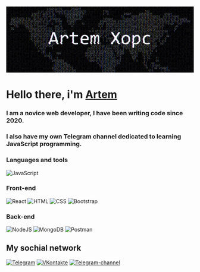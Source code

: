 [![Header](https://github.com/artem-xopc/artem-xopc/blob/main/assets/1.png)](https://www.youtube.com/@artem_xopc)
# Hello there, i'm [Artem](https://t.me/artem_xopc)

### I am a novice web developer, I have been writing code since 2020. 
### I also have my own Telegram channel dedicated to learning JavaScript programming.

### Languages and tools
![JavaScript](https://img.shields.io/badge/JavaScript-000??style=for-the-badge&logo=JavaScript)

### Front-end

![React](https://img.shields.io/badge/React-000??style=for-the-badge&logo=React)
![HTML](https://img.shields.io/badge/HTML-000??style=for-the-badge&logo=html5)
![CSS](https://img.shields.io/badge/CSS-000??style=for-the-badge&logo=CSS3)
![Bootstrap](https://img.shields.io/badge/Bootstrap-000??style=for-the-badge&logo=Bootstrap)

### Back-end
![NodeJS](https://img.shields.io/badge/Node.JS-000??style=for-the-badge&logo=Node.JS)
![MongoDB](https://img.shields.io/badge/MongoDB-000??style=for-the-badge&logo=MongoDB)
![Postman](https://img.shields.io/badge/Postman-000??style=for-the-badge&logo=Postman)


## My sochial network
[![Telegram](https://img.shields.io/badge/Telegram-000??style=for-the-badge&logo=Telegram)](https://t.me/artem_xopc)
[![VKontakte](https://img.shields.io/badge/VKontakte-000??style=for-the-badge&logo=VK)](https://vk.com/artem_xopc)
[![Telegram-channel](https://img.shields.io/badge/Telegram_channel-000??style=for-the-badge&logo=Telegram&logoColor=gold)](https://t.me/log_of_proger)